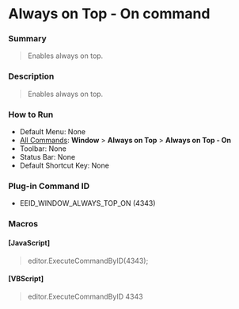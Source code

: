 # Always on Top - On command

### Summary

> Enables always on top.

### Description

> Enables always on top.

### How to Run

- Default Menu: None
- [All Commands](../tools/all_commands): **Window** \>
**Always on Top** \>
**Always on Top - On**
- Toolbar: None
- Status Bar: None
- Default Shortcut Key: None

### Plug-in Command ID

- EEID\_WINDOW\_ALWAYS\_TOP\_ON (4343)

### Macros

#### \[JavaScript\]

> editor.ExecuteCommandByID(4343);

#### \[VBScript\]

> editor.ExecuteCommandByID 4343